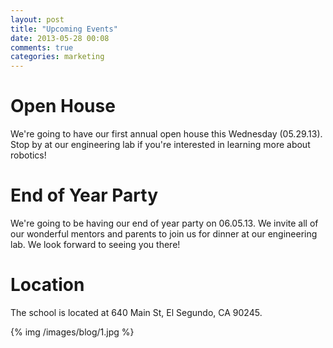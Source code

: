 ```yaml
---
layout: post
title: "Upcoming Events"
date: 2013-05-28 00:08
comments: true
categories: marketing
---
```


Open House
==========

We're going to have our first annual open house this Wednesday (05.29.13). Stop by at our engineering lab if you're interested in learning more about robotics! 


End of Year Party
=================

We're going to be having our end of year party on 06.05.13. We invite all of our wonderful mentors and parents to join us for dinner at our engineering lab. We look forward to seeing you there!

Location
========

The school is located at 640 Main St, El Segundo, CA 90245.

{% img /images/blog/1.jpg %}
